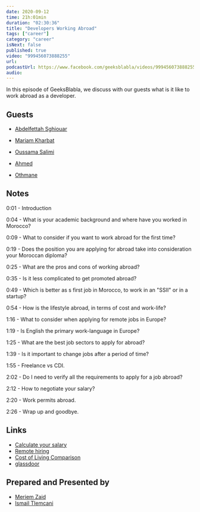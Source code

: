 ```yaml
---
date: 2020-09-12
time: 21h:01min
duration: "02:30:36"
title: "Developers Working Abroad"
tags: ["career"]
category: "career"
isNext: false
published: true
video: "999456073888255"
url:
podcastUrl: https://www.facebook.com/geeksblabla/videos/999456073888255
audio:
---
```


In this episode of GeeksBlabla, we discuss with our guests what is it like to work abroad as a developer.

## Guests

- [Abdelfettah Sghiouar](https://twitter.com/boredabdel)

- [Mariam Kharbat](https://twitter.com/MeriamKharbat)

- [Oussama Salimi](https://www.facebook.com/osama.salimi.1)

- [Ahmed]()

- [Othmane]()

## Notes

0:01 - Introduction

0:04 - What is your academic background and where have you worked in Morocco?

0:09 - What to consider if you want to work abroad for the first time?

0:19 - Does the position you are applying for abroad take into consideration your Moroccan diploma?

0:25 - What are the pros and cons of working abroad?

0:35 - Is it less complicated to get promoted abroad?

0:49 - Which is better as s first job in Morocco, to work in an "SSII" or in a startup?

0:54 - How is the lifestyle abroad, in terms of cost and work-life?

1:16 - What to consider when applying for remote jobs in Europe?

1:19 - Is English the primary work-language in Europe?

1:25 - What are the best job sectors to apply for abroad?

1:39 - Is it important to change jobs after a period of time?

1:55 - Freelance vs CDI.

2:02 - Do I need to verify all the requirements to apply for a job abroad?

2:12 - How to negotiate your salary?

2:20 - Work permits abroad.

2:26 - Wrap up and goodbye.

## Links

- [Calculate your salary](https://stackoverflow.com/jobs/salary)
- [Remote hiring](https://news.ycombinator.com/item?id=17022563)
- [Cost of Living Comparison](https://www.numbeo.com/cost-of-living/comparison.jsp)
- [glassdoor](https://www.glassdoor.com/index.html)

## Prepared and Presented by

- [Meriem Zaid](https://www.facebook.com/MeriemZaid)
- [Ismail Tlemcani](https://www.facebook.com/profile.php?id=100010413469638)
